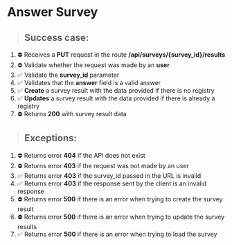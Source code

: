 # Answer Survey

> ## Success case:
1. ⛔️ Receives a **PUT** request in the route **/api/surveys/{survey_id}/results**
2. ⛔️ Validate whether the request was made by an **user**
3. ✅ Validate the **survey_id** parameter
4. ✅ Validates that the **answer** field is a valid answer
5. ✅ **Create** a survey result with the data provided if there is no registry
6. ✅ **Updates** a survey result with the data provided if there is already a registry
7. ⛔️ Returns **200** with survey result data

> ## Exceptions:
1. ⛔️ Returns error **404** if the API does not exist
2. ⛔️ Returns error **403** if the request was not made by an user
3. ✅ Returns error **403** if the survey_id passed in the URL is invalid
4. ✅ Returns error **403** if the response sent by the client is an invalid response
5. ⛔️ Returns error **500** if there is an error when trying to create the survey result
6. ⛔️ Returns error **500** if there is an error when trying to update the survey results
7. ✅ Returns error **500** if there is an error when trying to load the survey
